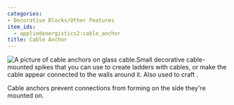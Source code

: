 ```yaml
---
categories:
- Decorative Blocks/Other Features
item_ids:
  - appliedenergistics2:cable_anchor
title: Cable Anchor
---
```


![A picture of cable anchors on glass
cable.](../../../../public/assets/large/cable_anchor.png)Small decorative cable-mounted spikes
that you can use to create ladders with cables, or make the cable appear
connected to the walls around it. Also used to craft <ItemLink
id="appliedenergistics2:facade"/>.



Cable anchors prevent connections from forming on the side they're mounted on.

<RecipeFor id="appliedenergistics2:cable_anchor"/>
